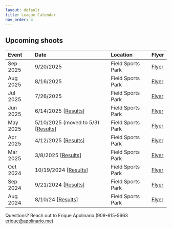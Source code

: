 ```yaml
---
layout: default
title: League Calendar
nav_order: 4
---
```


## Upcoming shoots

| Event | Date | Location | Flyer |
|:------|:-----|:--------|:-------|
|Sep 2025 | 9/20/2025 | Field Sports Park | <a href="/assets/PDFs/BASiC-Flyer-PDF-20250726.pdf" target="_blank" rel="noreferrer noopener">Flyer</a> |
|Aug 2025 | 8/16/2025 | Field Sports Park | <a href="/assets/PDFs/BASiC-Flyer-PDF-20250726.pdf" target="_blank" rel="noreferrer noopener">Flyer</a> |
|Jul 2025 | 7/26/2025 | Field Sports Park | <a href="/assets/PDFs/BASiC-Flyer-PDF-20250726.pdf" target="_blank" rel="noreferrer noopener">Flyer</a> |
|Jun 2025 | 6/14/2025 [<a href="https://www.bayareaskeet.club/2025/06/14/June-Results.html" target="_blank" rel="noreferrer noopener">Results</a>] | Field Sports Park | <a href="/assets/PDFs/BASiC-Flyer-PDF-20250614.pdf" target="_blank" rel="noreferrer noopener">Flyer</a> |
|May 2025 | 5/10/2025 (moved to 5/3) [<a href="https://www.bayareaskeet.club/2025/05/03/May-Results.html" target="_blank" rel="noreferrer noopener">Results</a>] | Field Sports Park | <a href="/assets/PDFs/BASiC-Flyer-PDF-20250510.pdf" target="_blank" rel="noreferrer noopener">Flyer</a> |
|Apr 2025 | 4/12/2025 [<a href="https://www.bayareaskeet.club/2025/04/12/April-Results.html" target="_blank" rel="noreferrer noopener">Results</a>] | Field Sports Park | <a href="/assets/PDFs/BASiC-Flyer-PDF-20250412.pdf" target="_blank" rel="noreferrer noopener">Flyer</a> |
|Mar 2025 | 3/8/2025 [<a href="https://www.bayareaskeet.club/2025/03/08/March-Results.html" target="_blank" rel="noreferrer noopener">Results</a>] | Field Sports Park | <a href="/assets/PDFs/BASiC-Flyer-PDF-20250308.pdf" target="_blank" rel="noreferrer noopener">Flyer</a> |
|Oct 2024 | 10/19/2024 [<a href="https://www.bayareaskeet.club/2024/10/19/October-Results.html" target="_blank" rel="noreferrer noopener">Results</a>] | Field Sports Park | <a href="/assets/PDFs/BASiC-Flyer-PDF-20241019.pdf" target="_blank" rel="noreferrer noopener">Flyer</a> |
|Sep 2024 | 9/21/2024 [<a href="https://www.bayareaskeet.club/2024/09/21/September-Results.html" target="_blank" rel="noreferrer noopener">Results</a>] | Field Sports Park | <a href="/assets/PDFs/BASiC-Flyer-PDF-20240921.pdf" target="_blank" rel="noreferrer noopener">Flyer</a> |
|Aug 2024 | 8/10/24 [<a href="https://www.bayareaskeet.club/2024/08/10/August-Results.html" target="_blank" rel="noreferrer noopener">Results</a>] | Field Sports Park | <a href="/assets/PDFs/BASiC-Flyer-PDF-20240810.pdf" target="_blank" rel="noreferrer noopener">Flyer</a> |

Questions? Reach out to Erique Apolinario (909-615-5663 erique@apolinario.me)
